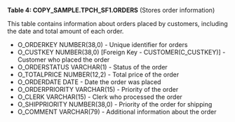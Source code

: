 **Table 4: COPY_SAMPLE.TPCH_SF1.ORDERS** (Stores order information)

This table contains information about orders placed by customers, including the date and total amount of each order.

- O_ORDERKEY NUMBER(38,0) - Unique identifier for orders
- O_CUSTKEY NUMBER(38,0) [Foreign Key - CUSTOMER(C_CUSTKEY)] - Customer who placed the order
- O_ORDERSTATUS VARCHAR(1) - Status of the order
- O_TOTALPRICE NUMBER(12,2) - Total price of the order
- O_ORDERDATE DATE - Date the order was placed
- O_ORDERPRIORITY VARCHAR(15) - Priority of the order
- O_CLERK VARCHAR(15) - Clerk who processed the order
- O_SHIPPRIORITY NUMBER(38,0) - Priority of the order for shipping
- O_COMMENT VARCHAR(79) - Additional information about the order